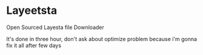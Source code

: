# Layeetsta
Open Sourced Layesta file Downloader

It's done in three hour, don't ask about optimize problem because i'm gonna fix it all after few days
